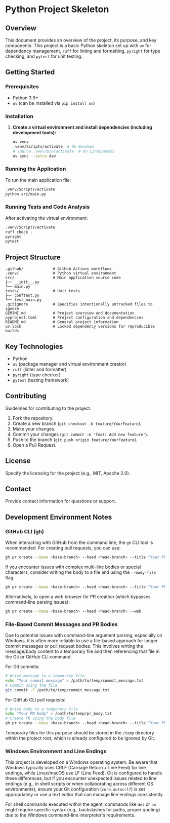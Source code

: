 # Python Project Skeleton

## Overview

This document provides an overview of the project, its purpose, and key components. This project is a basic Python skeleton set up with `uv` for dependency management, `ruff` for linting and formatting, `pyright` for type checking, and `pytest` for unit testing.

## Getting Started

### Prerequisites

- Python 3.9+
- `uv` (can be installed via `pip install uv`)

### Installation

1.  **Create a virtual environment and install dependencies (including development tools):**
    ```bash
    uv venv
    .venv/Scripts/activate  # On Windows
    # source .venv/bin/activate  # On Linux/macOS
    uv sync --extra dev
    ```

### Running the Application

To run the main application file:

```bash
.venv/Scripts/activate
python src/main.py
```

### Running Tests and Code Analysis

After activating the virtual environment:

```bash
.venv/Scripts/activate
ruff check .
pyright
pytest
```

## Project Structure

```
.github/             # GitHub Actions workflows
.venv/               # Python virtual environment
src/                 # Main application source code
├── __init__.py
└── main.py
tests/               # Unit tests
├── conftest.py
└── test_main.py
.gitignore           # Specifies intentionally untracked files to ignore
GEMINI.md            # Project overview and documentation
pyproject.toml       # Project configuration and dependencies
README.md            # General project information
uv.lock              # Locked dependency versions for reproducible builds
```

## Key Technologies

- Python
- `uv` (package manager and virtual environment creator)
- `ruff` (linter and formatter)
- `pyright` (type checker)
- `pytest` (testing framework)

## Contributing

Guidelines for contributing to the project.

1. Fork the repository.
2. Create a new branch (`git checkout -b feature/YourFeature`).
3. Make your changes.
4. Commit your changes (`git commit -m 'feat: Add new feature'`).
5. Push to the branch (`git push origin feature/YourFeature`).
6. Open a Pull Request.

## License

Specify the licensing for the project (e.g., MIT, Apache 2.0).

## Contact

Provide contact information for questions or support.

## Development Environment Notes

### GitHub CLI (gh)

When interacting with GitHub from the command line, the `gh` CLI tool is recommended. For creating pull requests, you can use:

```bash
gh pr create --base <base-branch> --head <head-branch> --title "Your PR Title" --body "Your PR description"
```

If you encounter issues with complex multi-line bodies or special characters, consider writing the body to a file and using the `--body-file` flag:

```bash
gh pr create --base <base-branch> --head <head-branch> --title "Your PR Title" --body-file /path/to/your/pr_body.txt
```

Alternatively, to open a web browser for PR creation (which bypasses command-line parsing issues):

```bash
gh pr create --base <base-branch> --head <head-branch> --web
```

### File-Based Commit Messages and PR Bodies

Due to potential issues with command-line argument parsing, especially on Windows, it is often more reliable to use a file-based approach for longer commit messages or pull request bodies. This involves writing the message/body content to a temporary file and then referencing that file in the Git or GitHub CLI command.

For Git commits:

```bash
# Write message to a temporary file
echo "Your commit message" > /path/to/temp/commit_message.txt
# Commit using the file
git commit -F /path/to/temp/commit_message.txt
```

For GitHub CLI pull requests:

```bash
# Write body to a temporary file
echo "Your PR body" > /path/to/temp/pr_body.txt
# Create PR using the body file
gh pr create --base <base-branch> --head <head-branch> --title "Your PR Title" --body-file /path/to/temp/pr_body.txt
```

Temporary files for this purpose should be stored in the `/temp` directory within the project root, which is already configured to be ignored by Git.

### Windows Environment and Line Endings

This project is developed on a Windows operating system. Be aware that Windows typically uses CRLF (Carriage Return + Line Feed) for line endings, while Linux/macOS use LF (Line Feed). Git is configured to handle these differences, but if you encounter unexpected issues related to line endings (e.g., in shell scripts or when collaborating across different OS environments), ensure your Git configuration (`core.autocrlf`) is set appropriately or use a text editor that can manage line endings consistently.

For shell commands executed within the agent, commands like `del` or `rm` might require specific syntax (e.g., backslashes for paths, proper quoting) due to the Windows command-line interpreter's requirements.